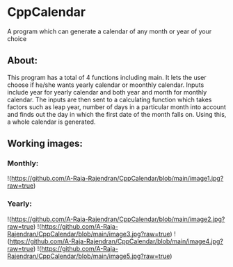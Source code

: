 # CppCalendar
A program which can generate a calendar of any month or year of your choice

## About:
This program has a total of 4 functions including main. It lets the user choose if he/she wants yearly calendar or moonthly calendar. Inputs include year for yearly calendar and both year and month for monthly calendar. The inputs are then sent to a calculating function which takes factors such as leap year, number of days in a particular month into account and finds out the day in which the first date of the month falls on. Using this, a whole calendar is generated.

## Working images:

### Monthly:
!(https://github.com/A-Raja-Rajendran/CppCalendar/blob/main/image1.jpg?raw=true)

### Yearly:
!(https://github.com/A-Raja-Rajendran/CppCalendar/blob/main/image2.jpg?raw=true)
!(https://github.com/A-Raja-Rajendran/CppCalendar/blob/main/image3.jpg?raw=true)
!(https://github.com/A-Raja-Rajendran/CppCalendar/blob/main/image4.jpg?raw=true)
!(https://github.com/A-Raja-Rajendran/CppCalendar/blob/main/image5.jpg?raw=true)
